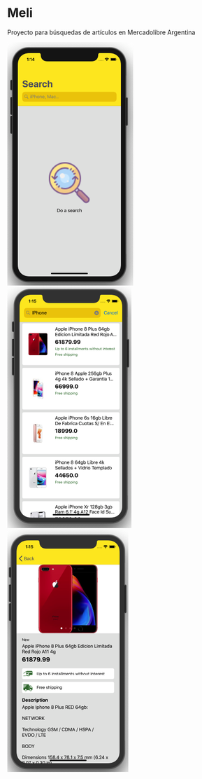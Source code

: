 # Meli

Proyecto para búsquedas de artículos en Mercadolibre Argentina

![alt text](https://raw.githubusercontent.com/MaxiTalenti/Meli/master/docs/images/Home.png) ![alt text](https://raw.githubusercontent.com/MaxiTalenti/Meli/master/docs/images/Products.png) ![alt text](https://raw.githubusercontent.com/MaxiTalenti/Meli/master/docs/images/Details.png)
